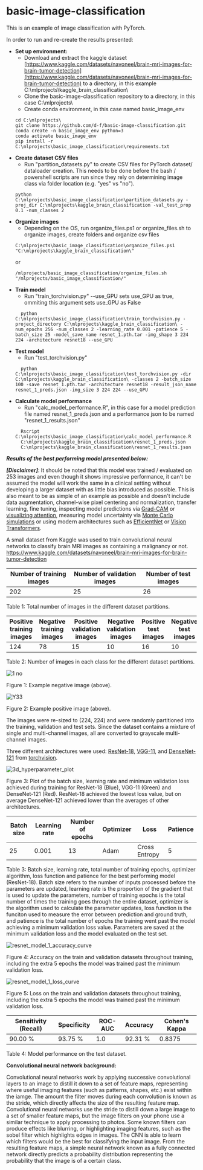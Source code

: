 # basic-image-classification

This is an example of image classification with PyTorch. 

In order to run and re-create the results presented:
- **Set up environment:**
  - Download and extract the kaggle dataset [https://www.kaggle.com/datasets/navoneel/brain-mri-images-for-brain-tumor-detection](https://www.kaggle.com/datasets/navoneel/brain-mri-images-for-brain-tumor-detection) to a directory, in this example C:\mlprojects\kaggle_brain_classification\
  - Clone the basic-image-classification repository to a directory, in this case C:\mlprojects\
  - Create conda environment, in this case named basic_image_env
  ```
  cd C:\mlprojects\
  git clone https://github.com/d-f/basic-image-classification.git
  conda create -n basic_image_env python=3
  conda activate basic_image_env
  pip install -r C:\mlprojects\basic_image_classification\requirements.txt
  ```
- **Create dataset CSV files**
  - Run "partition_datasets.py" to create CSV files for PyTorch dataset/ dataloader creation. This needs to be done before the bash / powershell scripts are run since they rely on determining image class via folder location (e.g. "yes" vs "no").
  ```
  python C:\mlprojects\basic_image_classification\partition_datasets.py -proj_dir C:\mlprojects\kaggle_brain_classification -val_test_prop 0.1 -num_classes 2
  ```
- **Organize images**
  - Depending on the OS, run organize_files.ps1 or organize_files.sh to organize images, create folders and organize csv files
  ```
  C:\mlprojects\basic_image_classification\organize_files.ps1 "C:\mlprojects\kaggle_brain_classification\"
  ```
  or 
  ```
  /mlprojects/basic_image_classification/organize_files.sh
  "/mlprojects/basic_image_classification/"
  ```
- **Train model**
  - Run "train_torchvision.py" --use_GPU sets use_GPU as true, ommiting this argument sets use_GPU as False
  ```
    python C:\mlprojects\basic_image_classification\train_torchvision.py -project_directory C:\mlprojects\kaggle_brain_classification\ -num_epochs 256 -num_classes 2 -learning_rate 0.001 -patience 5 -batch_size 25 -model_save_name resnet_1.pth.tar -img_shape 3 224 224 -architecture resnet18 --use_GPU
  ```
- **Test model**
  - Run "test_torchvision.py"
  ```
    python C:\mlprojects\basic_image_classification\test_torchvision.py -dir C:\mlprojects\kaggle_brain_classification\ -classes 2 -batch_size 100 -save resnet_1.pth.tar -architecture resnet18 -result_json_name resnet_1_preds.json -img_size 3 224 224 --use_GPU
  ```
- **Calculate model performance**
  - Run "calc_model_performance.R", in this case for a model prediction file named resnet_1_preds.json and a performance json to be named "resnet_1_results.json"
  ```
    Rscript C:\mlprojects\basic_image_classification\calc_model_performance.R
    C:\mlprojects\kaggle_brain_classification\resnet_1_preds.json
    C:\mlprojects\kaggle_brain_classification\resnet_1_results.json
  ```
***Results of the best performing model presented below:***

***[Disclaimer]***: It should be noted that this model was trained / evaluated on 253 images and even though it shows impressive performance, it can't be assumed the model will work the same in a clinical setting without developing a larger dataset with as little bias introduced as possible. This is also meant to be as simple of an example as possible and doesn't include data augmentation, channel-wise pixel centering and normalization, transfer learning, fine tuning, inspecting model predictions via [Grad-CAM](https://arxiv.org/abs/1610.02391) or [visualizing attention](https://arxiv.org/abs/2010.11929), measuring model uncertainty via  [Monte Carlo simulations](https://arxiv.org/pdf/1506.02142.pdf) or using modern architectures such as [EfficientNet](https://arxiv.org/abs/1905.11946) or [Vision Transformers](https://arxiv.org/abs/2010.11929).

A small dataset from Kaggle was used to train convolutional neural networks to classify brain MRI images as containing a malignancy or not. 
https://www.kaggle.com/datasets/navoneel/brain-mri-images-for-brain-tumor-detection

| Number of training images  | Number of validation images | Number of test images |
| -------------------------- | --------------------------- | --------------------- |
| 202                        | 25                          | 26                    |

Table 1: Total number of images in the different dataset partitions.

| Positive training images  | Negative training images | Positive validation images | Negative validation images | Positive test images | Negative test images |
| ------------------------- | ------------------------ | -------------------------- | -------------------------- | -------------------- | -------------------- |
| 124                       | 78                       | 15                         | 10                         | 16                   | 10                   |

Table 2: Number of images in each class for the different dataset partitions.

![1 no](https://user-images.githubusercontent.com/118086192/215293784-508ed065-5553-4983-a4b2-bc7fe4d867bc.jpeg)

Figure 1: Example negative image (above).

![Y33](https://user-images.githubusercontent.com/118086192/215293814-cfaf96e0-ead9-4a5d-b550-2102e56fddd3.jpg)

Figure 2: Example positive image (above).

The images were re-sized to (224, 224) and were randomly partitioned into the training, validation and test sets.
Since the dataset contains a mixture of single and multi-channel images, all are converted to grayscale multi-channel images.

Three different architectures were used: [ResNet-18](https://arxiv.org/abs/1512.03385), [VGG-11](https://arxiv.org/abs/1409.1556), and [DenseNet-121](https://arxiv.org/abs/1608.06993) from [torchvision](https://pytorch.org/vision/0.8/models.html).

![3d_hyperparameter_plot](https://user-images.githubusercontent.com/118086192/215295101-2c725566-c25a-4beb-b241-5e145c0f7691.PNG)

Figure 3: Plot of the batch size, learning rate and minimum validation loss achieved during training for ResNet-18 (Blue), VGG-11 (Green) and DenseNet-121 (Red). ResNet-18 achieved the lowest loss value, but on average DenseNet-121 achieved lower than the averages of other architectures. 

| Batch size  | Learning rate | Number of epochs | Optimizer | Loss          | Patience |
| ----------- | ------------- | ---------------- | --------- | ------------- | -------- | 
| 25          | 0.001         |  13              | Adam      | Cross Entropy | 5        |

Table 3: Batch size, learning rate, total number of training epochs, optimizer algorithm, loss function and patience for the best performing model (ResNet-18). Batch size refers to the number of inputs processed before the parameters are updated, learning rate is the proportion of the gradient that is used to update the parameters, number of training epochs is the total number of times the training goes through the entire dataset, optimizer is the algorithm used to calculate the parameter updates, loss function is the funciton used to measure the error between prediction and ground truth, and patience is the total number of epochs the training went past the model achieving a minimum validation loss value. Parameters are saved at the minimum validation loss and the model evaluated on the test set. 

![resnet_model_1_accuracy_curve](https://user-images.githubusercontent.com/118086192/215297118-e7932cd4-8cc6-4066-b6b9-006799168412.png)

Figure 4: Accuracy on the train and validation datasets throughout training, including the extra 5 epochs the model was trained past the minimum validation loss.

![resnet_model_1_loss_curve](https://user-images.githubusercontent.com/118086192/215297135-acf8d105-ce25-4c06-a589-9cd1f1e6f15f.png)

Figure 5: Loss on the train and validation datasets throughout training, including the extra 5 epochs the model was trained past the minimum validation loss.

| Sensitivity (Recall) | Specificity | ROC-AUC | Accuracy | Cohen's Kappa |
| -------------------- | ----------- | ------- | -------- | ------------- |
| 90.00 %              | 93.75 %     |  1.0    | 92.31 %  | 0.8375        |

Table 4: Model performance on the test dataset.

**Convolutional neural network background:**

Convolutional neural networks work by applying successive convolutional layers to an image to distill it down to a set of feature maps, representing where useful imaging features (such as patterns, shapes, etc.) exist within the iamge. The amount the filter moves during each convolution is known as the stride, which directly affects the size of the resulting feature map. Convolutional neural networks use the stride to distill down a large image to a set of smaller feature maps, but the image filters on your phone use a similar technique to apply processing to photos. Some known filters can produce effects like blurring, or highlighting imaging features, such as the sobel filter which highlights edges in images. The CNN is able to learn which filters would be the best for classifying the input image. From the resulting feature maps, a simple neural network known as a fully connected network directly predicts a probability distribution representing the probability that the image is of a certain class. 
